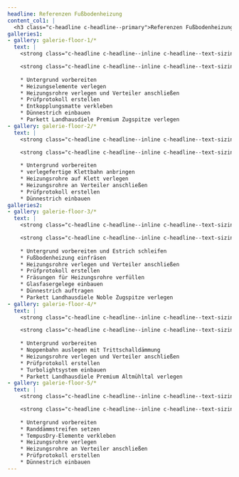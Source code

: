 ```yaml
---
headline: Referenzen Fußbodenheizung
content_col1: |
  <h3 class="c-headline c-headline--primary">Referenzen Fußbodenheizung</h3>
galleries1:
- gallery: galerie-floor-1/*
  text: |
    <strong class="c-headline c-headline--inline c-headline--text-sizing">Referenzprojekt</strong> <br />Wohnung in Freiburg mit 100m² <br /><strong class="c-headline c-headline--inline c-headline--text-sizing">Permatop 1000</strong>

    <strong class="c-headline c-headline--inline c-headline--text-sizing">Folgende Arbeitsschritte wurden vorgesehen:</strong>
    
    * Untergrund vorbereiten
    * Heizungselemente verlegen
    * Heizungsrohre verlegen und Verteiler anschließen
    * Prüfprotokoll erstellen
    * Entkopplungsmatte verkleben
    * Dünnestrich einbauen
    * Parkett Landhausdiele Premium Zugspitze verlegen
- gallery: galerie-floor-2/*
  text: |
    <strong class="c-headline c-headline--inline c-headline--text-sizing">Referenzprojekt</strong> <br />Wohnung in Emmendingen mit 150m² <br /><strong class="c-headline c-headline--inline c-headline--text-sizing">Flatklett</strong>

    <strong class="c-headline c-headline--inline c-headline--text-sizing">Folgende Arbeitsschritte wurden vorgesehen:</strong>
    
    * Untergrund vorbereiten
    * verlegefertige Klettbahn anbringen
    * Heizungsrohre auf Klett verlegen
    * Heizungsrohre an Verteiler anschließen
    * Prüfprotokoll erstellen
    * Dünnestrich einbauen
galleries2:
- gallery: galerie-floor-3/*
  text: |
    <strong class="c-headline c-headline--inline c-headline--text-sizing">Referenzprojekt</strong> <br />Haus in Kirchzarten mit 150m² <br /><strong class="c-headline c-headline--inline c-headline--text-sizing">Heizung einfräsen</strong>

    <strong class="c-headline c-headline--inline c-headline--text-sizing">Folgende Arbeitsschritte wurden vorgesehen:</strong>
    
    * Untergrund vorbereiten und Estrich schleifen
    * Fußbodenheizung einfräsen
    * Heizungsrohre verlegen und Verteiler anschließen
    * Prüfprotokoll erstellen
    * Fräsungen für Heizungsrohre verfüllen
    * Glasfasergelege einbauen
    * Dünnestrich auftragen
    * Parkett Landhausdiele Noble Zugspitze verlegen
- gallery: galerie-floor-4/*
  text: |
    <strong class="c-headline c-headline--inline c-headline--text-sizing">Referenzprojekt</strong> <br />Freiburg mit 180m² <br /><strong class="c-headline c-headline--inline c-headline--text-sizing">Noppenbahn mit Turbolightsystem</strong>

    <strong class="c-headline c-headline--inline c-headline--text-sizing">Folgende Arbeitsschritte wurden vorgesehen:</strong>
    
    * Untergrund vorbereiten
    * Noppenbahn auslegen mit Trittschalldämmung
    * Heizungsrohre verlegen und Verteiler anschließen
    * Prüfprotokoll erstellen
    * Turbolightsystem einbauen
    * Parkett Landhausdiele Premium Altmühltal verlegen
- gallery: galerie-floor-5/*
  text: |
    <strong class="c-headline c-headline--inline c-headline--text-sizing">Referenzprojekt</strong> <br /><strong class="c-headline c-headline--inline c-headline--text-sizing">Tempusdry Green Holzfaserplatte</strong>

    <strong class="c-headline c-headline--inline c-headline--text-sizing">Folgende Arbeitsschritte wurden vorgesehen:</strong>
    
    * Untergrund vorbereiten
    * Randdämmstreifen setzen
    * TempusDry-Elemente verkleben
    * Heizungsrohre verlegen
    * Heizungsrohre an Verteiler anschließen
    * Prüfprotokoll erstellen
    * Dünnestrich einbauen
---
```

